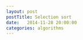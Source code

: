 ```yaml
---
layout: post
postTitle: Selection sort
date:   2014-11-28 20:00:00
categories: algorithms 
---
```


